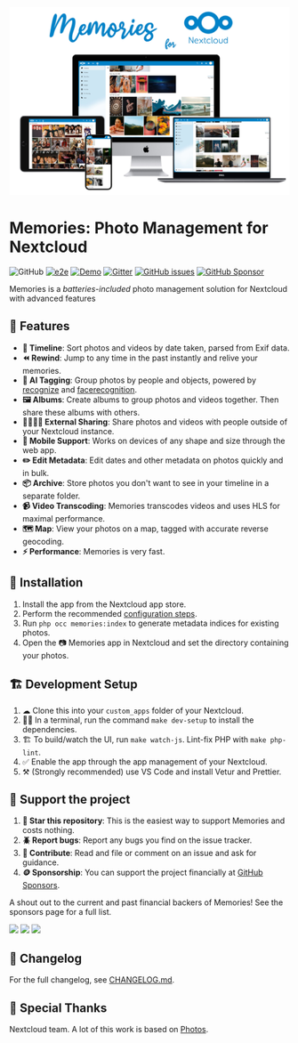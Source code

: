 ![Screenshot](appinfo/screenshot.jpg)

# Memories: Photo Management for Nextcloud

![GitHub](https://img.shields.io/github/license/pulsejet/memories)
[![e2e](https://github.com/pulsejet/memories/actions/workflows/e2e.yaml/badge.svg)](https://github.com/pulsejet/memories/actions/workflows/e2e.yaml)
[![Demo](https://img.shields.io/badge/demo-online-blue)](https://memories-demo.radialapps.com/apps/memories/)
[![Gitter](https://img.shields.io/gitter/room/pulsejet/memories)](https://gitter.im/pulsejet/memories)
[![GitHub issues](https://img.shields.io/github/issues/pulsejet/memories)](https://github.com/pulsejet/memories/issues)
[![GitHub Sponsor](https://img.shields.io/github/sponsors/pulsejet?logo=GitHub)](https://github.com/sponsors/pulsejet)

Memories is a _batteries-included_ photo management solution for Nextcloud with advanced features

## 🎁 Features

- **📸 Timeline**: Sort photos and videos by date taken, parsed from Exif data.
- **⏪ Rewind**: Jump to any time in the past instantly and relive your memories.
- **🤖 AI Tagging**: Group photos by people and objects, powered by [recognize](https://github.com/nextcloud/recognize) and [facerecognition](https://github.com/matiasdelellis/facerecognition).
- **🖼️ Albums**: Create albums to group photos and videos together. Then share these albums with others.
- **🫱🏻‍🫲🏻 External Sharing**: Share photos and videos with people outside of your Nextcloud instance.
- **📱 Mobile Support**: Works on devices of any shape and size through the web app.
- **✏️ Edit Metadata**: Edit dates and other metadata on photos quickly and in bulk.
- **📦 Archive**: Store photos you don't want to see in your timeline in a separate folder.
- **📹 Video Transcoding**: Memories transcodes videos and uses HLS for maximal performance.
- **🗺️ Map**: View your photos on a map, tagged with accurate reverse geocoding.
- **⚡️ Performance**: Memories is very fast.

## 🚀 Installation

1. Install the app from the Nextcloud app store.
1. Perform the recommended [configuration steps](https://github.com/pulsejet/memories/wiki/Configuration).
1. Run `php occ memories:index` to generate metadata indices for existing photos.
1. Open the 📷 Memories app in Nextcloud and set the directory containing your photos.

## 🏗 Development Setup

1. ☁ Clone this into your `custom_apps` folder of your Nextcloud.
1. 👩‍💻 In a terminal, run the command `make dev-setup` to install the dependencies.
1. 🏗 To build/watch the UI, run `make watch-js`. Lint-fix PHP with `make php-lint`.
1. ✅ Enable the app through the app management of your Nextcloud.
1. ⚒️ (Strongly recommended) use VS Code and install Vetur and Prettier.

## 🤝 Support the project

1. **🌟 Star this repository**: This is the easiest way to support Memories and costs nothing.
1. **🪲 Report bugs**: Report any bugs you find on the issue tracker.
1. **📝 Contribute**: Read and file or comment on an issue and ask for guidance.
1. **🪙 Sponsorship**: You can support the project financially at [GitHub Sponsors](https://github.com/sponsors/pulsejet).

A shout out to the current and past financial backers of Memories! See the sponsors page for a full list.

[<img src="https://github.com/mpodshivalin.png" width="42" />](https://github.com/mpodshivalin)
[<img src="https://github.com/k1l1.png" width="42" />](https://github.com/k1l1)
[<img src="https://github.com/ChickenTarm.png" width="42" />](https://github.com/ChickenTarm)

## 📝 Changelog

For the full changelog, see [CHANGELOG.md](CHANGELOG.md).

## 🙏 Special Thanks

Nextcloud team. A lot of this work is based on [Photos](https://github.com/nextcloud/photos).
